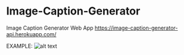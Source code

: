 # Image-Caption-Generator
Image Caption Generator Web App
https://image-caption-generator-api.herokuapp.com/

EXAMPLE:
![alt text](https://github.com/[Gujar-Shubham]/[Image-Caption-Generator]/blob/[uploads]/Screenshot(112).png?raw=true)
